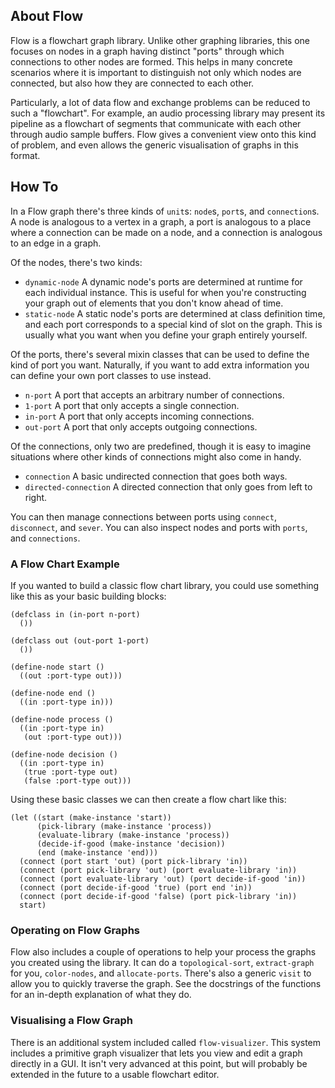 ## About Flow
Flow is a flowchart graph library. Unlike other graphing libraries, this one focuses on nodes in a graph having distinct "ports" through which connections to other nodes are formed. This helps in many concrete scenarios where it is important to distinguish not only which nodes are connected, but also how they are connected to each other.

Particularly, a lot of data flow and exchange problems can be reduced to such a "flowchart". For example, an audio processing library may present its pipeline as a flowchart of segments that communicate with each other through audio sample buffers. Flow gives a convenient view onto this kind of problem, and even allows the generic visualisation of graphs in this format.

## How To
In a Flow graph there's three kinds of `unit`s: `node`s, `port`s, and `connection`s. A node is analogous to a vertex in a graph, a port is analogous to a place where a connection can be made on a node, and a connection is analogous to an edge in a graph.

Of the nodes, there's two kinds: 

* `dynamic-node` A dynamic node's ports are determined at runtime for each individual instance. This is useful for when you're constructing your graph out of elements that you don't know ahead of time.
* `static-node` A static node's ports are determined at class definition time, and each port corresponds to a special kind of slot on the graph. This is usually what you want when you define your graph entirely yourself.

Of the ports, there's several mixin classes that can be used to define the kind of port you want. Naturally, if you want to add extra information you can define your own port classes to use instead.

* `n-port` A port that accepts an arbitrary number of connections.
* `1-port` A port that only accepts a single connection.
* `in-port` A port that only accepts incoming connections.
* `out-port` A port that only accepts outgoing connections.

Of the connections, only two are predefined, though it is easy to imagine situations where other kinds of connections might also come in handy.

* `connection` A basic undirected connection that goes both ways.
* `directed-connection` A directed connection that only goes from left to right.

You can then manage connections between ports using `connect`, `disconnect`, and `sever`. You can also inspect nodes and ports with `ports`, and `connections`.

### A Flow Chart Example
If you wanted to build a classic flow chart library, you could use something like this as your basic building blocks:

    (defclass in (in-port n-port)
      ())
    
    (defclass out (out-port 1-port)
      ())
    
    (define-node start ()
      ((out :port-type out)))
    
    (define-node end ()
      ((in :port-type in)))
    
    (define-node process ()
      ((in :port-type in)
       (out :port-type out)))
    
    (define-node decision ()
      ((in :port-type in)
       (true :port-type out)
       (false :port-type out)))

Using these basic classes we can then create a flow chart like this:

    (let ((start (make-instance 'start))
          (pick-library (make-instance 'process))
          (evaluate-library (make-instance 'process))
          (decide-if-good (make-instance 'decision))
          (end (make-instance 'end)))
      (connect (port start 'out) (port pick-library 'in))
      (connect (port pick-library 'out) (port evaluate-library 'in))
      (connect (port evaluate-library 'out) (port decide-if-good 'in))
      (connect (port decide-if-good 'true) (port end 'in))
      (connect (port decide-if-good 'false) (port pick-library 'in))
      start)

### Operating on Flow Graphs
Flow also includes a couple of operations to help your process the graphs you created using the library. It can do a `topological-sort`, `extract-graph` for you, `color-nodes`, and `allocate-ports`. There's also a generic `visit` to allow you to quickly traverse the graph. See the docstrings of the functions for an in-depth explanation of what they do.

### Visualising a Flow Graph
There is an additional system included called `flow-visualizer`. This system includes a primitive graph visualizer that lets you view and edit a graph directly in a GUI. It isn't very advanced at this point, but will probably be extended in the future to a usable flowchart editor.
